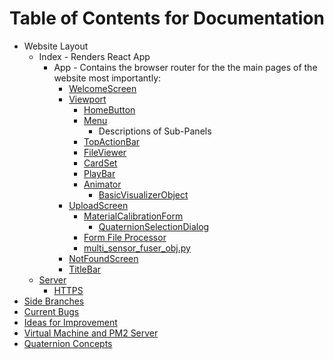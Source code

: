 # Table of Contents for Documentation

- Website Layout
    - Index - Renders React App
        - App - Contains the browser router for the the main pages of the website most importantly:
            - [WelcomeScreen](https://github.com/jpiland16/hmv_test/blob/master/documentation/subpages/WelcomeScreen.md)
            - [Viewport](https://github.com/jpiland16/hmv_test/blob/master/documentation/subpages/Viewport.md)
                - [HomeButton](https://github.com/jpiland16/hmv_test/blob/master/documentation/subpages/HomeButton.md)
                - [Menu](https://github.com/jpiland16/hmv_test/blob/master/documentation/subpages/Menu.md)
                    - Descriptions of Sub-Panels
                - [TopActionBar](https://github.com/jpiland16/hmv_test/blob/master/documentation/subpages/TopActionBar.md)
                - [FileViewer](https://github.com/jpiland16/hmv_test/blob/master/documentation/subpages/FileViewer.md)
                - [CardSet](https://github.com/jpiland16/hmv_test/blob/master/documentation/subpages/CardSet.md)
                - [PlayBar](https://github.com/jpiland16/hmv_test/blob/master/documentation/subpages/PlayBar.md)
                - [Animator](https://github.com/jpiland16/hmv_test/blob/master/documentation/subpages/Animator.md)
                    - [BasicVisualizerObject](https://github.com/jpiland16/hmv_test/blob/master/documentation/subpages/VisualizerObject.md)
            - [UploadScreen](https://github.com/jpiland16/hmv_test/blob/master/documentation/subpages/UploadScreen.md)
                - [MaterialCalibrationForm](https://github.com/jpiland16/hmv_test/blob/master/documentation/subpages/MaterialCalibrationForm.md)
                    - [QuaternionSelectionDialog](https://github.com/jpiland16/hmv_test/blob/master/documentation/subpages/QuaternionSelectionDialog.md)
                - [Form File Processor](https://github.com/jpiland16/hmv_test/blob/master/documentation/subpages/FormFileProcessor.md)
                - [multi_sensor_fuser_obj.py](https://github.com/jpiland16/hmv_test/blob/master/documentation/subpages/MultiSensorFusionObj.md)
            - [NotFoundScreen](https://github.com/jpiland16/hmv_test/blob/master/documentation/subpages/NotFoundScreen.md)
            - [TitleBar](https://github.com/jpiland16/hmv_test/blob/master/documentation/subpages/TitleBar.md)
    - [Server](https://github.com/jpiland16/hmv_test/blob/master/documentation/subpages/Server.md)
        - [HTTPS](https://github.com/jpiland16/hmv_test/blob/master/documentation/subpages/HTTPS.md)
- [Side Branches](https://github.com/jpiland16/hmv_test/blob/master/documentation/subpages/Branches.md)
- [Current Bugs](https://github.com/jpiland16/hmv_test/blob/master/documentation/subpages/CurrentBugs.md)
- [Ideas for Improvement](https://github.com/jpiland16/hmv_test/blob/master/documentation/subpages/ImprovementIdeas.md)
- [Virtual Machine and PM2 Server](https://github.com/jpiland16/hmv_test/blob/master/documentation/subpages/VirtualMachine.md)
- [Quaternion Concepts](https://github.com/jpiland16/hmv_test/blob/master/documentation/subpages/Quaternions.md)
